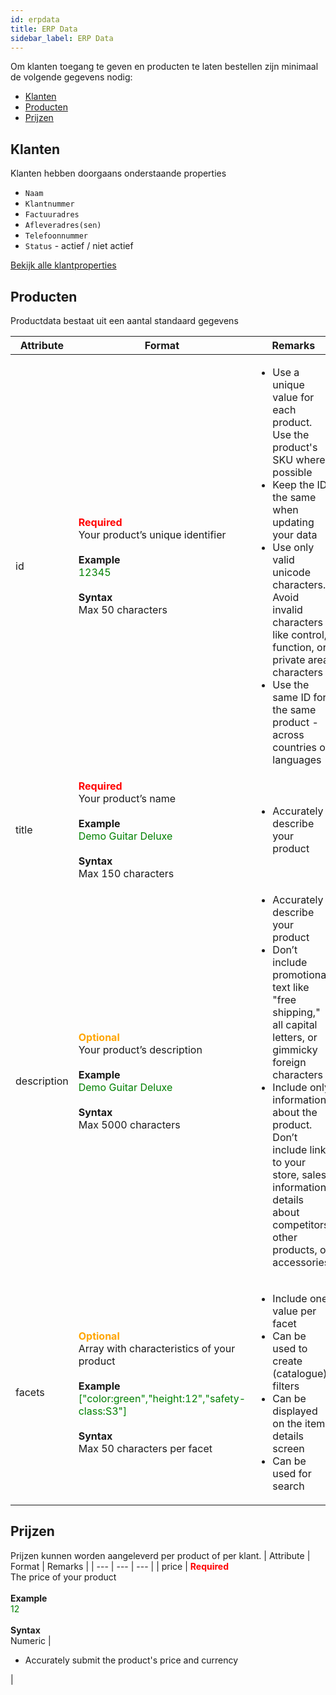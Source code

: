 ```yaml
---
id: erpdata
title: ERP Data
sidebar_label: ERP Data
---
```


Om klanten toegang te geven en producten te laten bestellen zijn minimaal de volgende gegevens nodig:

* [Klanten](#klanten)
* [Producten](#producten)
* [Prijzen](#prijzen)

## Klanten

Klanten hebben doorgaans onderstaande properties

* `Naam`
* `Klantnummer`
* `Factuuradres`
* `Afleveradres(sen)`
* `Telefoonnummer`
* `Status` - actief / niet actief

[Bekijk alle klantproperties](#)

## Producten
Productdata bestaat uit een aantal standaard gegevens

| Attribute | Format | Remarks |
| --- | --- | --- |
| id | <span style="color:red">**Required** </span> <br />Your product’s unique identifier <br /><br />**Example** <br /> <span style="color:green">12345</span><br /><br /> **Syntax** <br /> Max 50 characters |<ul><li>Use a unique value for each product. Use the product's SKU where possible</li><li>Keep the ID the same when updating your data</li><li>Use only valid unicode characters. Avoid invalid characters like control, function, or private area characters</li><li>Use the same ID for the same product - across countries or languages</li></ul> |
| title | <span style="color:red">**Required** </span> <br />Your product’s name <br /><br />**Example** <br /> <span style="color:green">Demo Guitar Deluxe</span><br /><br /> **Syntax** <br /> Max 150 characters |<ul><li>Accurately describe your product</li></ul> |
| description | <span style="color:orange">**Optional** </span> <br />Your product’s description <br /><br />**Example** <br /> <span style="color:green">Demo Guitar Deluxe</span><br /><br /> **Syntax** <br /> Max 5000 characters |<ul><li>Accurately describe your product</li><li>Don’t include promotional text like "free shipping," all capital letters, or gimmicky foreign characters</li><li>Include only information about the product. Don’t include links to your store, sales information, details about competitors, other products, or accessories</li></ul> |
| facets | <span style="color:orange">**Optional** </span> <br />Array with characteristics of your product <br /><br />**Example** <br /> <span style="color:green">["color:green","height:12","safety-class:S3"]</span><br /><br /> **Syntax** <br /> Max 50 characters per facet |<ul><li>Include one value per facet</li><li>Can be used to create (catalogue) filters</li><li>Can be displayed on the item details screen</li><li>Can be used for search</li></ul> |


## Prijzen

Prijzen kunnen worden aangeleverd per product of per klant.
| Attribute | Format | Remarks |
| --- | --- | --- |
| price | <span style="color:red">**Required** </span> <br />The price of your product <br /><br />**Example** <br /> <span style="color:green">12</span><br /><br /> **Syntax** <br /> Numeric |<ul><li>Accurately submit the product's price and currency</li></ul> |